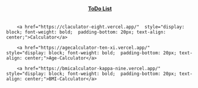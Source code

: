 <a href="https://type-script-project-zeta.vercel.app/" style="display: block; font-weight: bold;  padding-bottom: 20px; text-align: center;">ToDo List</a>
        
        <a href="https://claculator-eight.vercel.app/"  style="display: block; font-weight: bold;  padding-bottom: 20px; text-align: center;">Calculator</a>
        
        <a href="https://agecalculator-ten-xi.vercel.app/"  style="display: block; font-weight: bold;  padding-bottom: 20px; text-align: center;">Age-Calculator</a>
        
        <a href="https://bmicalculator-kappa-nine.vercel.app/"  style="display: block; font-weight: bold;  padding-bottom: 20px; text-align: center;">BMI-Calculator</a>
